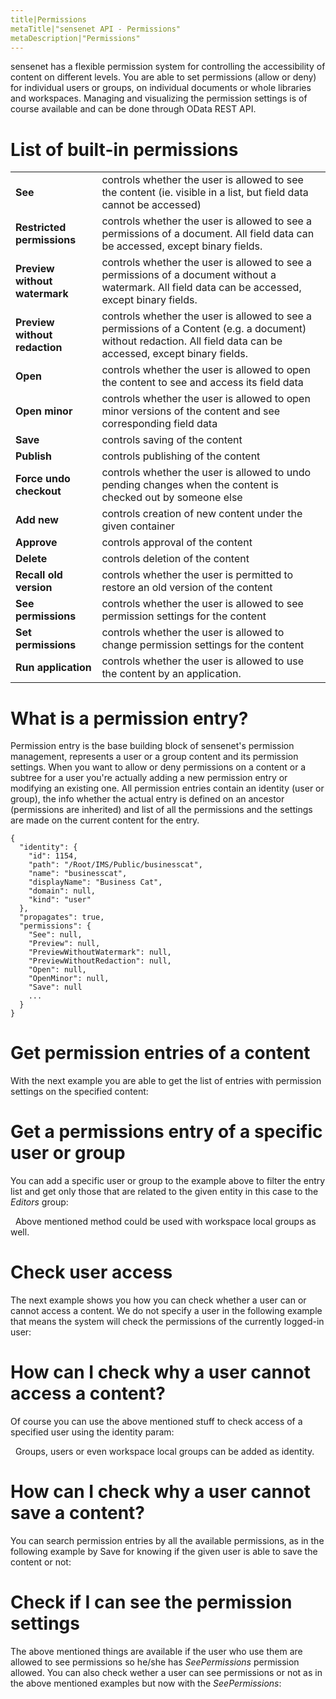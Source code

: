 ```yaml
---
title|Permissions
metaTitle|"sensenet API - Permissions"
metaDescription|"Permissions"
---
```


sensenet has a flexible permission system for controlling the accessibility of content on different levels. You are able to set permissions (allow or deny) for individual users or groups, on individual documents or whole libraries and workspaces. Managing and visualizing the permission settings is of course available and can be done through OData REST API.

# List of built-in permissions

|  |  |
|--|--|
|**See**|controls whether the user is allowed to see the content (ie. visible in a list, but field data cannot be accessed)|
|**Restricted permissions**|controls whether the user is allowed to see a permissions of a document. All field data can be accessed, except binary fields.|
|**Preview without watermark**|controls whether the user is allowed to see a permissions of a document without a watermark. All field data can be accessed, except binary fields.|
|**Preview without redaction**|controls whether the user is allowed to see a permissions of a Content (e.g. a document) without redaction. All field data can be accessed, except binary fields.|
|**Open**|controls whether the user is allowed to open the content to see and access its field data|
|**Open minor**|controls whether the user is allowed to open minor versions of the content and see corresponding field data|
|**Save**|controls saving of the content|
|**Publish**|controls publishing of the content|
|**Force undo checkout**|controls whether the user is allowed to undo pending changes when the content is checked out by someone else|
|**Add new**|controls creation of new content under the given container|
|**Approve**|controls approval of the content|
|**Delete**|controls deletion of the content|
|**Recall old version**|controls whether the user is permitted to restore an old version of the content|
|**See permissions**|controls whether the user is allowed to see permission settings for the content|
|**Set permissions**|controls whether the user is allowed to change permission settings for the content|
|**Run application**|controls whether the user is allowed to use the content by an application.|

# What is a permission entry?

Permission entry is the base building block of sensenet's permission management, represents a user or a group content and its permission settings. When you want to allow or deny permissions on a content or a subtree for a user you're actually adding a new permission entry or modifying an existing one. All permission entries contain an identity (user or group), the info whether the actual entry is defined on an ancestor (permissions are inherited) and list of all the permissions and the settings are made on the current content for the entry.

```
{
  "identity": {
    "id": 1154,
    "path": "/Root/IMS/Public/businesscat",
    "name": "businesscat",
    "displayName": "Business Cat",
    "domain": null,
    "kind": "user"
  },
  "propagates": true,
  "permissions": {
    "See": null,
    "Preview": null,
    "PreviewWithoutWatermark": null,
    "PreviewWithoutRedaction": null,
    "Open": null,
    "OpenMinor": null,
    "Save": null
    ...
  }
}
```

# Get permission entries of a content

With the next example you are able to get the list of entries with permission settings on the specified content:

<tab category="permissions" article="permissions" example="getPermissionEntries" />

# Get a permissions entry of a specific user or group

You can add a specific user or group to the example above to filter the entry list and get only those that are related to the given entity in this case to the *Editors* group:

<tab category="permissions" article="permissions" example="getPermissionEntry" />
&nbsp;
<note severity="info">Above mentioned method could be used with workspace local groups as well.</note>

# Check user access

The next example shows you how you can check whether a user can or cannot access a content. We do not specify a user in the following example that means the system will check the permissions of the currently logged-in user:

<tab category="permissions" article="permissions" example="hasPermission" />

# How can I check why a user cannot access a content?

Of course you can use the above mentioned stuff to check access of a specified user using the identity param:

<tab category="permissions" article="permissions" example="hasPermissionUser" />
&nbsp;
<note severity="info">Groups, users or even workspace local groups can be added as identity.</note>

# How can I check why a user cannot save a content?

You can search permission entries by all the available permissions, as in the following example by Save for knowing if the given user is able to save the content or not:
&nbsp;
<tab category="permissions" article="permissions" example="canSave" />

# Check if I can see the permission settings

The above mentioned things are available if the user who use them are allowed to see permissions so he/she has *SeePermissions* permission allowed. You can also check wether a user can see permissions or not as in the above mentioned examples but now with the *SeePermissions*:

<tab category="permissions" article="permissions" example="canSeePermissions" />
